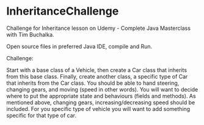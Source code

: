 # InheritanceChallenge
Challenge for Inheritance lesson on Udemy - Complete Java Masterclass with Tim Buchalka.

Open source files in preferred Java IDE, compile and Run. 


Challenge:

Start with a base class of a Vehicle, then create a Car class that inherits from this base class.
Finally, create another class, a specific type of Car that inherits from the Car class.
You should be able to hand steering, changing gears, and moving (speed in other words).
You will want to decide where to put the appropriate state and behaviours (fields and methods).
As mentioned above, changing gears, increasing/decreasing speed should be included.
For you specific type of vehicle you will want to add something specific for that type of car.


